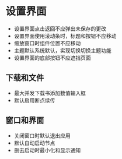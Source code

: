 # 设置界面
- 设置界面点击返回不应弹出未保存的更改
- 设置界面使用滚动条时，标题和按钮不应移动
- 缩放窗口时组件位置不应移动
- 主题默认系统默认，实现切换切换主题功能
- 设置界面的底部按钮不应遮挡页面
## 下载和文件
- 最大并发下载书添加数值输入框
- 默认启用断点续传
## 窗口和界面
- 关闭窗口时默认退出应用
- 默认自动启动节点
- 删去启动时最小化和显示通知